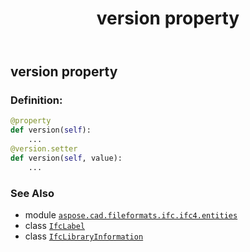 ﻿---
title: version property
second_title: Aspose.CAD for Python via .NET API References
description: 
type: docs
weight: 100
url: /python-net/aspose.cad.fileformats.ifc.ifc4.entities/ifclibraryinformation/version/
is_root: false
---

## version property

### Definition:
```python
@property
def version(self):
    ...
@version.setter
def version(self, value):
    ...
```

### See Also
* module [`aspose.cad.fileformats.ifc.ifc4.entities`](../../)
* class [`IfcLabel`](/cad/python-net/aspose.cad.fileformats.ifc.ifc4.types/ifclabel)
* class [`IfcLibraryInformation`](/cad/python-net/aspose.cad.fileformats.ifc.ifc4.entities/ifclibraryinformation)

